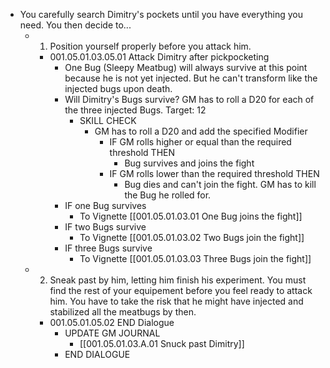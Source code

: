 - You carefully search Dimitry's pockets until you have everything you need. You then decide to...
	- 1. Position yourself properly before you attack him.
		- 001.05.01.03.05.01 Attack Dimitry after pickpocketing
			- One Bug (Sleepy Meatbug) will always survive at this point because he is not yet injected. But he can't transform like the injected bugs upon death.
			- Will Dimitry's Bugs survive? GM has to roll a D20 for each of the three injected Bugs. Target: 12
				- SKILL CHECK
					- GM has to roll a D20 and add the specified Modifier
						- IF GM rolls higher or equal than the required threshold THEN
							- Bug survives and joins the fight
						- IF GM rolls lower than the required threshold THEN
							- Bug dies and can't join the fight. GM has to kill the Bug he rolled for.
			- IF one Bug survives
				- To Vignette [[001.05.01.03.01 One Bug joins the fight]]
			- IF two Bugs survive
				- To Vignette [[001.05.01.03.02 Two Bugs join the fight]]
			- IF three Bugs survive
				- To Vignette [[001.05.01.03.03 Three Bugs join the fight]]
	- 2. Sneak past by him, letting him finish his experiment. You must find the rest of your equipement before you feel ready to attack him. You have to take the risk that he might have injected and stabilized all the meatbugs by then.
		- 001.05.01.05.02 END Dialogue
			- UPDATE GM JOURNAL
				- [[001.05.01.03.A.01 Snuck past Dimitry]]
			- END DIALOGUE